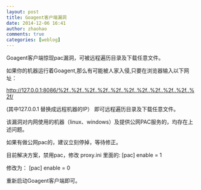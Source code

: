 ```yaml
---
layout: post
title: Goagent客户端漏洞
date: 2014-12-06 16:41
author: zhaohao
comments: true
categories: [weblog]
---
```

Goagent客户端惊现pac漏洞，可被远程遍历目录及下载任意文件。

如果你的机器运行着Goagent,那么有可能被人家入侵,只要在浏览器输入以下网址：

http://127.0.0.1:8086/%2f..%2f..%2f..%2f..%2f..%2f..%2f..%2f..%2f..%2f..%2f/

(其中127.0.0.1 替换成远程机器的IP） 即可远程遍历目录及下载任意文件。

该漏洞对内网使用的机器（linux、windows）及提供公网PAC服务的，均存在上述问题。

如果有做公网pac的，建议立刻停掉，等待修正。

目前解决方案，禁用pac，修改 proxy.ini 里面的: 
[pac] 
enable = 1

修改为： 
[pac] 
enable = 0

重新启动Goagent客户端即可。
